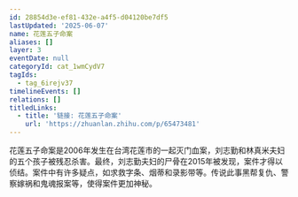 ```yaml
---
id: 28854d3e-ef81-432e-a4f5-d04120be7df5
lastUpdated: '2025-06-07'
name: 花莲五子命案
aliases: []
layer: 3
eventDate: null
categoryId: cat_1wmCydV7
tagIds:
  - tag_6irejv37
timelineEvents: []
relations: []
titledLinks:
  - title: '链接: 花莲五子命案'
    url: 'https://zhuanlan.zhihu.com/p/65473481'
---
```

花莲五子命案是2006年发生在台湾花莲市的一起灭门血案，刘志勤和林真米夫妇的五个孩子被残忍杀害。最终，刘志勤夫妇的尸骨在2015年被发现，案件才得以侦结。案件中有许多疑点，如求救字条、烟蒂和录影带等。传说此事黑帮复仇、警察嫁祸和鬼魂报案等，使得案件更加神秘。
